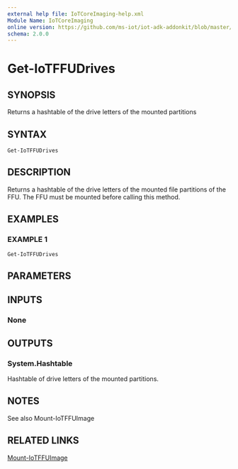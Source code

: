 ```yaml
---
external help file: IoTCoreImaging-help.xml
Module Name: IoTCoreImaging
online version: https://github.com/ms-iot/iot-adk-addonkit/blob/master/Tools/IoTCoreImaging/Docs/Get-IoTFFUDrives.md
schema: 2.0.0
---
```


# Get-IoTFFUDrives

## SYNOPSIS
Returns a hashtable of the drive letters of the mounted partitions

## SYNTAX

```
Get-IoTFFUDrives
```

## DESCRIPTION
Returns a hashtable of the drive letters of the mounted file partitions of the FFU.
The FFU must be mounted before calling this method.

## EXAMPLES

### EXAMPLE 1
```
Get-IoTFFUDrives
```

## PARAMETERS

## INPUTS

### None
## OUTPUTS

### System.Hashtable
Hashtable of drive letters of the mounted partitions.
## NOTES
See also Mount-IoTFFUImage

## RELATED LINKS

[Mount-IoTFFUImage](Mount-IoTFFUImage.md)

